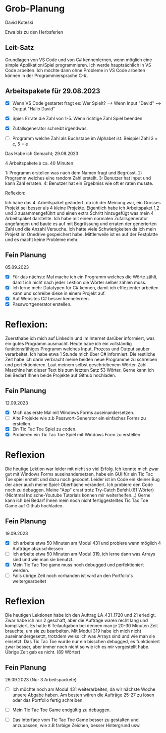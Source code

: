 # Grob-Planung 

David Koteski

Etwa bis zu den Herbsferien

## Leit-Satz

Grundlagen von VS Code und von C# kennenlernen, wenn möglich eine simple Applikation/Spiel programmieren. Ich werde hauptsächlich in VS Code arbeiten. Ich möchte dann ohne Probleme in VS Code arbeiten können in der Programmiersprache C-#.

## Arbeitspakete für 29.08.2023 
 
- [x] Wenn VS Code gestartet fragt es: Wer Spielt? --> Wenn Input "David" --> Output "Hallo David"
- [x] Spiel: Errate die Zahl von 1-5. Wenn richtige Zahl Spiel beenden
- [x] Zufallsgenerator schreibt irgendwas.
- [ ] Programm welche Zahl als Buchstabe im Alphabet ist. Beispiel Zahl 3 = c, 5 = e


Das Habe ich Gemacht;
29.08.2023

4 Arbeitspakete à ca. 40 Minuten

1: Programm erstellen was nach dem Namen fragt und Begrüsst.
2: Programm welches eine random Zahl erstellt.
3: Benutzer hat Input und kann Zahl erraten.
4: Benutzer hat ein Ergebniss wie oft er raten musste.

Reflexion:

Ich habe das 4. Arbeitspaket geändert, da ich der Meinung war, ein Grosses Projekt sei besser als 4 kleine Projekte. Eigentlich habe ich Arbeitspaket 1,2 und 3 zusammengeführt und einen extra Schritt hinzugefügt was mein 4 Arbeitspaket darstellte. Ich habe mit einem normalen Zufallsgenerator angefangen und baute es auf mit Begrüssung und erraten der generierten Zahl und die Anzahl Versuche. Ich hatte viele Schwierigkeiten da ich mein Projekt im Onedrive gespeichert habe. Mittlerweile ist es auf der Festplatte und es macht keine Probleme mehr.


## Fein Planung
05.09.2023

 - [x] Für das nächste Mal mache ich ein Programm welches die Wörte zählt, damit ich nicht nach jeder Lektion die Wörter selber zählen muss.
-  [x] Ich lerne mehr Datatypen für C# kennen, damit ich effiezienter arbeiten kann und schreibe diese in einem Projekt auf.
-  [x] Auf Websites C# besser kennelernen.
-  [x] Passwortgenerator erstellen.

 # Reflexion:
  
Zuersthabe ich mich auf LinkedIn und im Internet darüber informiert, was ein gutes Programm ausmacht. Heute habe ich ein vollständig funktionsfähiges Programm welches Input, Prozess und Output sauber verarbeitet. Ich habe etwa 1 Stunde mich über C# informiert. Die restliche Zeit habe ich darin verbracht meine beiden neue Programme zu schreiben und perfektionieren. Laut meinem selbst geschriebenem Wörter-Zähl-Maschine hat dieser Text bis zum letzten Satz 53 Wörter.
Gerne kann ich bei Bedarf Ihnen beide Projekte auf Github hochladen.




## Fein Planung
12.09.2023

- [x] Mich das erste Mal mit Windows Forms auseinandersetzen.
- [ ] Alte Projekte wie z.b Passwort-Generator ein einfaches Forms zu erstellen.
- [x] Ein Tic Tac Toe Spiel zu coden.
- [x] Probieren ein Tic Tac Toe Spiel mit Windows Form zu erstellen.
      
# Reflexion
Die heutige Lektion war leider mit nicht so viel Erfolg. Ich konnte mich zwar gut mit Windows Forms auseinandersetzen, habe ein GUI für ein Tic Tac Toe spiel erstellt und dazu noch gecodet. Leider ist im Code ein kleiner Bug der aber auch meine Spiel-Oberfläche verändert. Ich probiere den Code noch zu debuggen. Meine "App" crast trotz Try-Catch Befehl.(61 Wörter) (Nichtmal Indische-Youtube Tutorials können mir weiterhelfen...)
Gerne kann ich bei Bedarf Ihnen mein noch nicht fertiggestelltes Tic Tac Toe Game auf Github hochladen.


## Fein Planung
19.09.2023

- [x] Ich arbeite etwa 50 Minuten am Modul 431 und probiere wenn möglich 4 Aufträge abzuschliessen
- [ ] Ich arbeite etwa 50 Minuten am Modul 319, ich lerne dann was Arrays sind und wie man sie benutzt.
- [x] Mein Tic Tac Toe game muss noch debugged und perfektioniert werden.
- [ ] Falls übrige Zeit noch vorhanden ist wird an den Portfolio's weitergearbeitet

# Reflexion
Die heutigen Lektionen habe ich den Auftrag LA_431_1720 und 21 erledigt. Zwar habe ich nur 2 geschaft, aber die Aufträge waren recht lang und kompliziert. Es hatte 6 Teilaufgaben bei dennen man je 20-30 Minuten Zeit brauchte, um sie zu bearbeiten. Mit Modul 319 habe ich mich nicht auseinandergesetzt, trotzdem weiss ich was Arrays sind und wie man sie einsetzt. Das Tic Tac Toe wurde nur ein bisschen debugged, es funktioniert zwar besser, aber immer noch nicht so wie ich es mir vorgestellt habe. Übrige Zeit gab es nicht. (89 Wörter)

## Fein Planung 
26.09.2023
(Nur 3 Arbeitspackete)

-[ ]  Ich möchte noch am Modul 431 weiterarbeiten, da wir nächste Woche unsere Abgabe haben. Am besten wären die Aufträge 25-27 zu lösen oder das Portfolio fertig schreiben.
-[ ]  Mein Tic Tac Toe Game endgültig zu debuggen.
-[ ]  Das Interface vom Tic Tac Toe Game besser zu gestalten und anzupassen, wie z.B farbige Zeichen, besser Hintergrund usw.



